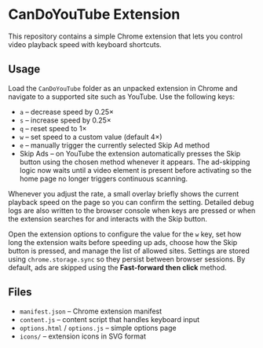 # CanDoYouTube Extension

This repository contains a simple Chrome extension that lets you control video playback speed with keyboard shortcuts.

## Usage

Load the `CanDoYouTube` folder as an unpacked extension in Chrome and navigate to a supported site such as YouTube. Use the following keys:

- `a` – decrease speed by 0.25×
- `s` – increase speed by 0.25×
- `q` – reset speed to 1×
- `w` – set speed to a custom value (default 4×)
- `e` – manually trigger the currently selected Skip Ad method
- Skip Ads – on YouTube the extension automatically presses the Skip button using the chosen method whenever it appears. The ad-skipping logic now waits until a video element is present before activating so the home page no longer triggers continuous scanning.

Whenever you adjust the rate, a small overlay briefly shows the current
playback speed on the page so you can confirm the setting. Detailed debug logs
are also written to the browser console when keys are pressed or when the
extension searches for and interacts with the Skip button.

Open the extension options to configure the value for the `w` key, set how long the extension waits before speeding up ads, choose how the Skip button is pressed, and manage the list of allowed sites. Settings are stored using `chrome.storage.sync` so they persist between browser sessions.
By default, ads are skipped using the **Fast-forward then click** method.

## Files

- `manifest.json` – Chrome extension manifest
- `content.js` – content script that handles keyboard input
- `options.html` / `options.js` – simple options page
- `icons/` – extension icons in SVG format



